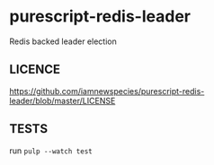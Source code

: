 # purescript-redis-leader
Redis backed leader election

## LICENCE
https://github.com/iamnewspecies/purescript-redis-leader/blob/master/LICENSE

## TESTS
run `pulp --watch test`